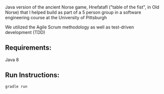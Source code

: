 Java version of the ancient Norse game, Hnefatafl ("table of the fist", in Old Norse) that I helped build as part of a 5 person group in a software engineering course at the University of Pittsburgh

We utilized the Agile Scrum methodology as well as test-driven development (TDD)

## Requirements:

Java 8

## Run Instructions:

``` gradle run ```


